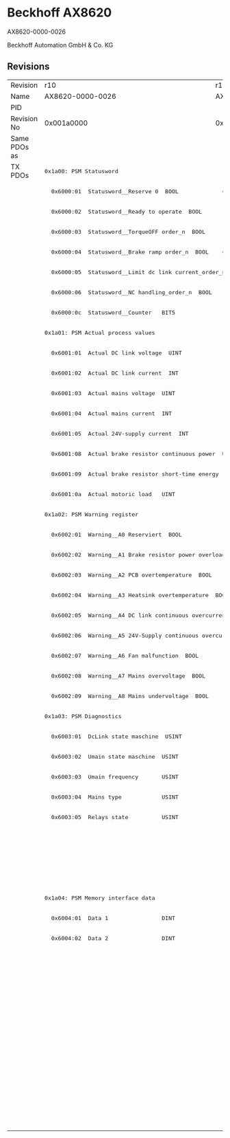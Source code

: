 # Beckhoff AX8620

AX8620-0000-0026

Beckhoff Automation GmbH & Co. KG



## Revisions
<table>
<tr >
<td>Revision</td>
<td>r10</td>
<td>r11</td>
<td>r13</td>
</tr>
<tr >
<td>Name</td>
<td>AX8620-0000-0026</td>
<td>AX8620-0000-0027</td>
<td>AX8620-0000-0029</td>
</tr>
<tr >
<td>PID</td>
<td colspan=3 align="center">0x21ac6012</td>
</tr>
<tr >
<td>Revision No</td>
<td>0x001a0000</td>
<td>0x001b0000</td>
<td>0x001d0000</td>
</tr>
<tr >
<td>Same PDOs as</td>
<td colspan=2 align="center"></td>
<td><a href="AX8640">AX8640 r13</a></td>
</tr>
<tr class="txpdo pdosection">
<td rowspan=48 valign=top>TX PDOs</td>
<td colspan=2 align="left"><pre>0x1a00: PSM Statusword</pre></td>
<td><pre>0x1a00: PSM Controlword for axis</pre></td>
<td></td>
</tr>
<tr class="txpdo">
<td><pre>  0x6000:01  Statusword__Reserve 0  BOOL</pre></td>
<td><pre>  0x6000:01  Statusword__Non-regenerative brake order_n  BOOL</pre></td>
<td><pre>  0x6000:01  Controlword for axis__Non-generative brake order_n  BOOL</pre></td>
</tr>
<tr class="txpdo">
<td colspan=2 align="left"><pre>  0x6000:02  Statusword__Ready to operate  BOOL</pre></td>
<td><pre>  0x6000:02  Controlword for axis__Ready to operate  BOOL</pre></td>
</tr>
<tr class="txpdo">
<td colspan=2 align="left"><pre>  0x6000:03  Statusword__TorqueOFF order_n  BOOL</pre></td>
<td><pre>  0x6000:03  Controlword for axis__TorqueOFF order_n  BOOL</pre></td>
</tr>
<tr class="txpdo">
<td><pre>  0x6000:04  Statusword__Brake ramp order_n  BOOL</pre></td>
<td><pre>  0x6000:04  Statusword__Regenerative brake order_n  BOOL</pre></td>
<td><pre>  0x6000:04  Controlword for axis__Generative brake order_n  BOOL</pre></td>
</tr>
<tr class="txpdo">
<td colspan=2 align="left"><pre>  0x6000:05  Statusword__Limit dc link current_order_n  BOOL</pre></td>
<td><pre>  0x6000:05  Controlword for axis__Limit dc link current_order_n  BOOL</pre></td>
</tr>
<tr class="txpdo">
<td colspan=2 align="left"><pre>  0x6000:06  Statusword__NC handling_order_n  BOOL</pre></td>
<td><pre>  0x6000:06  Controlword for axis__NC handling_order_n  BOOL</pre></td>
</tr>
<tr class="txpdo">
<td colspan=2 align="left"><pre>  0x6000:0c  Statusword__Counter   BIT5</pre></td>
<td><pre>  0x6000:0c  Controlword for axis__Counter  BIT5</pre></td>
</tr>
<tr class="txpdo pdosection">
<td colspan=3 align="left"><pre>0x1a01: PSM Actual process values</pre></td>
</tr>
<tr class="txpdo">
<td colspan=3 align="left"><pre>  0x6001:01  Actual DC link voltage  UINT</pre></td>
</tr>
<tr class="txpdo">
<td><pre>  0x6001:02  Actual DC link current  INT</pre></td>
<td colspan=2 align="left"></td>
</tr>
<tr class="txpdo">
<td colspan=3 align="left"><pre>  0x6001:03  Actual mains voltage  UINT</pre></td>
</tr>
<tr class="txpdo">
<td colspan=3 align="left"><pre>  0x6001:04  Actual mains current  INT</pre></td>
</tr>
<tr class="txpdo">
<td colspan=3 align="left"><pre>  0x6001:05  Actual 24V-supply current  INT</pre></td>
</tr>
<tr class="txpdo">
<td colspan=3 align="left"><pre>  0x6001:08  Actual brake resistor continuous power  UINT</pre></td>
</tr>
<tr class="txpdo">
<td colspan=3 align="left"><pre>  0x6001:09  Actual brake resistor short-time energy  UINT</pre></td>
</tr>
<tr class="txpdo">
<td colspan=3 align="left"><pre>  0x6001:0a  Actual motoric load   UINT</pre></td>
</tr>
<tr class="txpdo pdosection">
<td colspan=3 align="left"><pre>0x1a02: PSM Warning register</pre></td>
</tr>
<tr class="txpdo">
<td colspan=3 align="left"><pre>  0x6002:01  Warning__A0 Reserviert  BOOL</pre></td>
</tr>
<tr class="txpdo">
<td colspan=3 align="left"><pre>  0x6002:02  Warning__A1 Brake resistor power overload  BOOL</pre></td>
</tr>
<tr class="txpdo">
<td colspan=3 align="left"><pre>  0x6002:03  Warning__A2 PCB overtemperature  BOOL</pre></td>
</tr>
<tr class="txpdo">
<td colspan=3 align="left"><pre>  0x6002:04  Warning__A3 Heatsink overtemperature  BOOL</pre></td>
</tr>
<tr class="txpdo">
<td colspan=3 align="left"><pre>  0x6002:05  Warning__A4 DC link continuous overcurrent  BOOL</pre></td>
</tr>
<tr class="txpdo">
<td colspan=3 align="left"><pre>  0x6002:06  Warning__A5 24V-Supply continuous overcurrent  BOOL</pre></td>
</tr>
<tr class="txpdo">
<td colspan=3 align="left"><pre>  0x6002:07  Warning__A6 Fan malfunction  BOOL</pre></td>
</tr>
<tr class="txpdo">
<td colspan=3 align="left"><pre>  0x6002:08  Warning__A7 Mains overvoltage  BOOL</pre></td>
</tr>
<tr class="txpdo">
<td colspan=3 align="left"><pre>  0x6002:09  Warning__A8 Mains undervoltage  BOOL</pre></td>
</tr>
<tr class="txpdo pdosection">
<td colspan=3 align="left"><pre>0x1a03: PSM Diagnostics</pre></td>
</tr>
<tr class="txpdo">
<td colspan=2 align="left"><pre>  0x6003:01  DcLink state maschine  USINT</pre></td>
<td></td>
</tr>
<tr class="txpdo">
<td colspan=2 align="left"><pre>  0x6003:02  Umain state maschine  USINT</pre></td>
<td></td>
</tr>
<tr class="txpdo">
<td colspan=2 align="left"><pre>  0x6003:03  Umain frequency       USINT</pre></td>
<td></td>
</tr>
<tr class="txpdo">
<td colspan=2 align="left"><pre>  0x6003:04  Mains type            USINT</pre></td>
<td></td>
</tr>
<tr class="txpdo">
<td colspan=2 align="left"><pre>  0x6003:05  Relays state          USINT</pre></td>
<td></td>
</tr>
<tr class="txpdo">
<td colspan=2 align="left"></td>
<td><pre>  0x6003:07  Error code            UINT</pre></td>
</tr>
<tr class="txpdo">
<td colspan=2 align="left"></td>
<td><pre>  0x6003:08  DcLink state machine  BIT4</pre></td>
</tr>
<tr class="txpdo">
<td colspan=2 align="left"></td>
<td><pre>  0x6003:09  Umains state machine  BIT4</pre></td>
</tr>
<tr class="txpdo pdosection">
<td colspan=3 align="left"><pre>0x1a04: PSM Memory interface data</pre></td>
</tr>
<tr class="txpdo">
<td colspan=3 align="left"><pre>  0x6004:01  Data 1                DINT</pre></td>
</tr>
<tr class="txpdo">
<td colspan=3 align="left"><pre>  0x6004:02  Data 2                DINT</pre></td>
</tr>
<tr class="txpdo pdosection">
<td colspan=2 align="left"></td>
<td><pre>0x1a05: PSM Statusword</pre></td>
</tr>
<tr class="txpdo">
<td colspan=2 align="left"></td>
<td><pre>  0x6005:01  Statusword__Ready to operate  BOOL</pre></td>
</tr>
<tr class="txpdo">
<td colspan=2 align="left"></td>
<td><pre>  0x6005:02  Statusword__Error     BOOL</pre></td>
</tr>
<tr class="txpdo">
<td colspan=2 align="left"></td>
<td><pre>  0x6005:03  Statusword__Warning   BOOL</pre></td>
</tr>
<tr class="txpdo">
<td colspan=2 align="left"></td>
<td><pre>  0x6005:04  Statusword__Relays closed  BOOL</pre></td>
</tr>
<tr class="txpdo">
<td colspan=2 align="left"></td>
<td><pre>  0x6005:05  Statusword__Brake chopper active  BOOL</pre></td>
</tr>
<tr class="txpdo">
<td colspan=2 align="left"></td>
<td><pre>  0x6005:06  Statusword__Fan active  BOOL</pre></td>
</tr>
<tr class="txpdo">
<td colspan=2 align="left"></td>
<td><pre>  0x6005:07  Statusword__Reserve 6  BOOL</pre></td>
</tr>
<tr class="txpdo">
<td colspan=2 align="left"></td>
<td><pre>  0x6005:08  Statusword__Reserve 7  BOOL</pre></td>
</tr>
</table>
